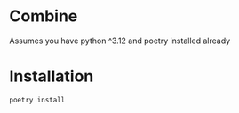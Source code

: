 # Combine

Assumes you have python ^3.12 and poetry installed already

# Installation
```
poetry install
```